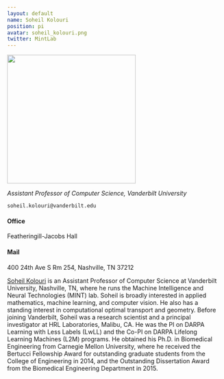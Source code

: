 ```yaml
---
layout: default
name: Soheil Kolouri
position: pi
avatar: soheil_kolouri.png
twitter: MintLab
---
```


<img width="300" src="{{site.baseurl}}/assets/images/people/{{page.avatar}}" data-action="zoom">

_Assistant Professor of Computer Science, Vanderbilt University_<br>

<i class="far fa-envelope"></i> `soheil.kolouri@vanderbilt.edu`

#### **Office**<br>
Featheringill-Jacobs Hall<br>
#### **Mail**<br>
400 24th Ave S Rm 254, Nashville, TN 37212<br>


[Soheil Kolouri](http://skolouri.github.io/) is an Assistant Professor of Computer Science at Vanderbilt University, Nashville, TN, where he runs the Machine Intelligence and Neural Technologies (MINT) lab. Soheil is broadly interested in applied mathematics, machine learning, and computer vision. He also has a standing interest in computational optimal transport and geometry. Before joining Vanderbilt, Soheil was a research scientist and a principal investigator at HRL Laboratories, Malibu, CA. He was the PI on DARPA Learning with Less Labels (LwLL) and the Co-PI on DARPA Lifelong Learning Machines (L2M) programs. He obtained his Ph.D. in Biomedical Engineering from Carnegie Mellon University, where he received the Bertucci Fellowship Award for outstanding graduate students from the College of Engineering in 2014, and the Outstanding Dissertation Award from the Biomedical Engineering Department in 2015.
